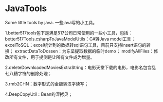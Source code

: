 # JavaTools
Some little tools by java. 一些java写的小工具。


1.better517tools包下是满足517公司日常使用的一些小工具，包括：
	better517Tools.csharpToJavaModelUtils：C#转Java model工具；
	excelToSQL：excel统计到的数据转sql语句工具，目前只支持insert语句的转换；
	extractDataToDossen：为东呈提取数据的临时demo；
	modifyAllFiles：修改所有文件，用于提测是让所有文件成为增量。

2.deleteDownloadedMoviesExtraString：电影天堂下载的电影，电影名包含乱七八糟字符的删除处理；

3.rmb2CHN：数字形式的金额转汉字读写；

4.DeepCopyUtil：Bean的深拷贝；

